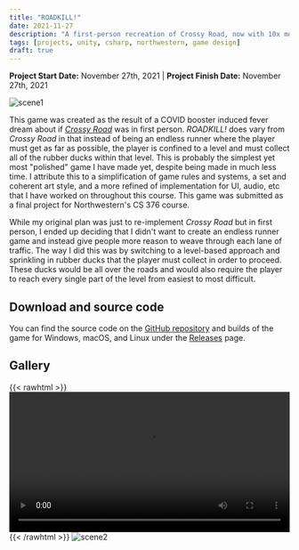 ```yaml
---
title: "ROADKILL!"
date: 2021-11-27
description: "A first-person recreation of Crossy Road, now with 10x more rubber ducks!"
tags: [projects, unity, csharp, northwestern, game design]
draft: true
---
```

**Project Start Date:** November 27th, 2021 | **Project Finish Date:** November 27th, 2021

![scene1](/resources/roadkill/scene1.png)

This game was created as the result of a COVID booster induced fever dream about if [*Crossy Road*](https://en.wikipedia.org/wiki/Crossy_Road) was in first person. *ROADKILL!* does vary from *Crossy Road* in that instead of being an endless runner where the player must get as far as possible, the player is confined to a level and must collect all of the rubber ducks within that level. This is probably the simplest yet most "polished" game I have made yet, despite being made in much less time. I attribute this to a simplification of game rules and systems, a set and coherent art style, and a more refined of implementation for UI, audio, etc that I have worked on throughout this course. This game was submitted as a final project for Northwestern's CS 376 course.

While my original plan was just to re-implement *Crossy Road* but in first person, I ended up deciding that I didn't want to create an endless runner game and instead give people more reason to weave through each lane of traffic. The way I did this was by switching to a level-based approach and sprinkling in rubber ducks that the player must collect in order to proceed. These ducks would be all over the roads and would also require the player to reach every single part of the level from easiest to most difficult.

## Download and source code

You can find the source code on the [GitHub repository](https://github.com/jackburkhardt/roadkill) and builds of the game for Windows, macOS, and Linux under the [Releases](https://github.com/jackburkhardt/roadkill/releases) page.

## Gallery

{{< rawhtml >}}<video width="100%" height="auto" controls loop autoplay> <source src="/resources/roadkill/gameplay.webm" type="video/webm"></video>{{< /rawhtml >}} 
![scene2](/resources/roadkill/scene2.png)